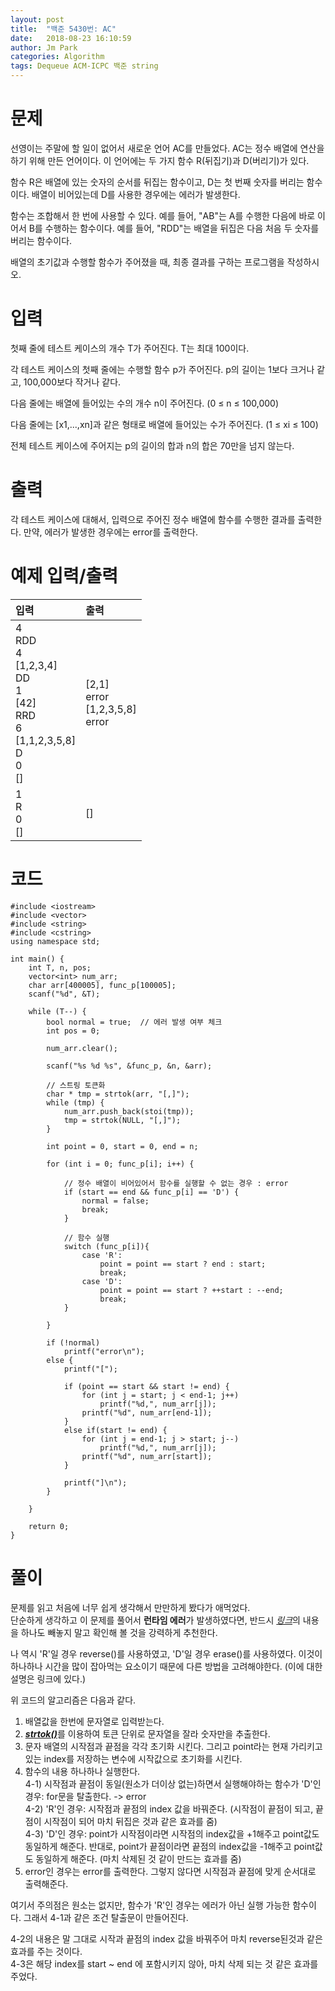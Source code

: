 ```yaml
---
layout: post
title:  "백준 5430번: AC"
date:   2018-08-23 16:10:59
author: Jm Park
categories: Algorithm
tags: Dequeue ACM-ICPC 백준 string
---
```


# 문제
선영이는 주말에 할 일이 없어서 새로운 언어 AC를 만들었다. AC는 정수 배열에 연산을 하기 위해 만든 언어이다. 이 언어에는 두 가지 함수 R(뒤집기)과 D(버리기)가 있다.  

함수 R은 배열에 있는 숫자의 순서를 뒤집는 함수이고, D는 첫 번째 숫자를 버리는 함수이다. 배열이 비어있는데 D를 사용한 경우에는 에러가 발생한다.  

함수는 조합해서 한 번에 사용할 수 있다. 예를 들어, "AB"는 A를 수행한 다음에 바로 이어서 B를 수행하는 함수이다. 예를 들어, "RDD"는 배열을 뒤집은 다음 처음 두 숫자를 버리는 함수이다.  

배열의 초기값과 수행할 함수가 주어졌을 때, 최종 결과를 구하는 프로그램을 작성하시오.  

# 입력
첫째 줄에 테스트 케이스의 개수 T가 주어진다. T는 최대 100이다.  

각 테스트 케이스의 첫째 줄에는 수행할 함수 p가 주어진다. p의 길이는 1보다 크거나 같고, 100,000보다 작거나 같다.  

다음 줄에는 배열에 들어있는 수의 개수 n이 주어진다. (0 ≤ n ≤ 100,000)  

다음 줄에는 [x1,...,xn]과 같은 형태로 배열에 들어있는 수가 주어진다. (1 ≤ xi ≤ 100)  

전체 테스트 케이스에 주어지는 p의 길이의 합과 n의 합은 70만을 넘지 않는다.  

# 출력
각 테스트 케이스에 대해서, 입력으로 주어진 정수 배열에 함수를 수행한 결과를 출력한다. 만약, 에러가 발생한 경우에는 error를 출력한다.  

# 예제 입력/출력

| 입력 | 출력 |
| :--- | :--- |  
| 4<br>RDD<br>4<br>[1,2,3,4]<br>DD<br>1<br>[42]<br>RRD<br>6<br>[1,1,2,3,5,8]<br>D<br>0<br>[] | [2,1]<br>error<br>[1,2,3,5,8]<br>error |
| 1<br>R<br>0<br>[] | [] |

# 코드
```{.cpp}
#include <iostream>
#include <vector>
#include <string>
#include <cstring>
using namespace std;

int main() {
	int T, n, pos;
	vector<int> num_arr;
	char arr[400005], func_p[100005];
	scanf("%d", &T);

	while (T--) {
		bool normal = true;  // 에러 발생 여부 체크
		int pos = 0;

		num_arr.clear();

		scanf("%s %d %s", &func_p, &n, &arr);

        // 스트링 토큰화
		char * tmp = strtok(arr, "[,]");
		while (tmp) {
			num_arr.push_back(stoi(tmp));
			tmp = strtok(NULL, "[,]");
		}

		int point = 0, start = 0, end = n;

		for (int i = 0; func_p[i]; i++) {

			// 정수 배열이 비어있어서 함수를 실행할 수 없는 경우 : error
			if (start == end && func_p[i] == 'D') {
				normal = false;
				break;
			}

			// 함수 실행
			switch (func_p[i]){
				case 'R':
					point = point == start ? end : start;
					break;
				case 'D':
					point = point == start ? ++start : --end;
					break;
			}

		}
		
		if (!normal)
			printf("error\n");
		else {
			printf("[");
			
			if (point == start && start != end) {
				for (int j = start; j < end-1; j++)
					printf("%d,", num_arr[j]);	
				printf("%d", num_arr[end-1]);
			}
			else if(start != end) {				
				for (int j = end-1; j > start; j--)
					printf("%d,", num_arr[j]);
				printf("%d", num_arr[start]);
			}
			
			printf("]\n");
		}

	}

	return 0;
}
```

# 풀이
문제를 읽고 처음에 너무 쉽게 생각해서 만만하게 봤다가 애먹었다.  
단순하게 생각하고 이 문제를 풀어서 **런타임 에러**가 발생하였다면, 반드시 [*링크*](https://www.acmicpc.net/board/view/25456)의 내용을 하나도 빼놓지 말고 확인해 볼 것을 강력하게 추천한다.  

나 역시 'R'일 경우 reverse()를 사용하였고, 'D'일 경우 erase()를 사용하였다. 이것이 하나하나 시간을 많이 잡아먹는 요소이기 때문에 다른 방법을 고려해야한다. (이에 대한 설명은 링크에 있다.)  

위 코드의 알고리즘은 다음과 같다.  
1. 배열값을 한번에 문자열로 입력받는다.
2. [***strtok()***](http://www.cplusplus.com/reference/cstring/strtok/)를 이용하여 토큰 단위로 문자열을 잘라 숫자만을 추출한다.
3. 문자 배열의 시작점과 끝점을 각각 초기화 시킨다. 그리고 point라는 현재 가리키고 있는 index를 저장하는 변수에 시작값으로 초기화를 시킨다.
4. 함수의 내용 하나하나 실행한다.  
   4-1) 시작점과 끝점이 동일(원소가 더이상 없는)하면서 실행해야하는 함수가 'D'인 경우: for문을 탈출한다. -> error  
   4-2) 'R'인 경우: 시작점과 끝점의 index 값을 바꿔준다. (시작점이 끝점이 되고, 끝점이 시작점이 되어 마치 뒤집은 것과 같은 효과를 줌)  
   4-3) 'D'인 경우: point가 시작점이라면 시작점의 index값을 +1해주고 point값도 동일하게 해준다. 반대로, point가 끝점이라면 끝점의 index값을 -1해주고 point값도 동일하게 해준다. (마치 삭제된 것 같이 만드는 효과를 줌)
5. error인 경우는 error를 출력한다. 그렇지 않다면 시작점과 끝점에 맞게 순서대로 출력해준다.  

여기서 주의점은 원소는 없지만, 함수가 'R'인 경우는 에러가 아닌 실행 가능한 함수이다. 그래서 4-1과 같은 조건 탈출문이 만들어진다.  

4-2의 내용은 말 그대로 시작과 끝점의 index 값을 바꿔주어 마치 reverse된것과 같은 효과를 주는 것이다.  
4-3은 해당 index를 start ~ end 에 포함시키지 않아, 마치 삭제 되는 것 같은 효과를 주었다.  